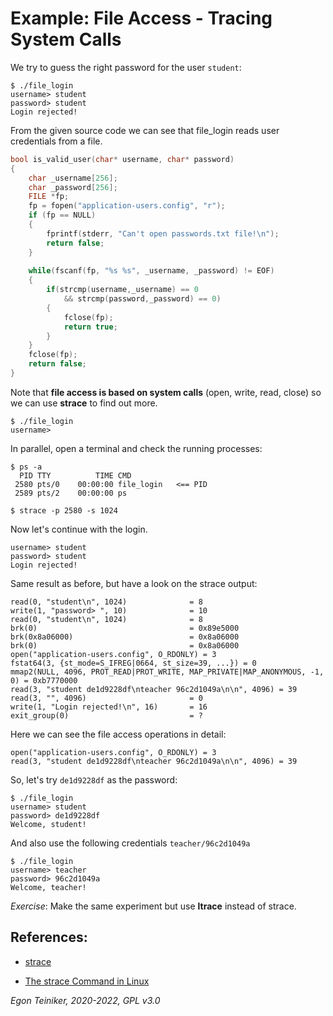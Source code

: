 # Example: File Access - Tracing System Calls  

We try to guess the right password for the user `student`:
```
$ ./file_login 
username> student
password> student
Login rejected!
```

From the given source code we can see that file_login reads user 
credentials from a file.
```C
bool is_valid_user(char* username, char* password)
{
    char _username[256];
    char _password[256];
    FILE *fp;
    fp = fopen("application-users.config", "r");
    if (fp == NULL) 
    {
        fprintf(stderr, "Can't open passwords.txt file!\n");
        return false;
    }
    
    while(fscanf(fp, "%s %s", _username, _password) != EOF)
    {
        if(strcmp(username,_username) == 0
            && strcmp(password,_password) == 0)
        {
            fclose(fp);
            return true;
        }
    }
    fclose(fp);
    return false;
}
```

Note that **file access is based on system calls** (open, write, read, close)
so we can use **strace** to find out more.
```
$ ./file_login 
username> 
```

In parallel, open a terminal and check the running processes:
```
$ ps -a
  PID TTY          TIME CMD
 2580 pts/0    00:00:00 file_login   <== PID
 2589 pts/2    00:00:00 ps

$ strace -p 2580 -s 1024
```
 
Now let's continue with the login.
```
username> student
password> student
Login rejected!
```

Same result as before, but have a look on the strace output:
```
read(0, "student\n", 1024)              = 8
write(1, "password> ", 10)              = 10
read(0, "student\n", 1024)              = 8
brk(0)                                  = 0x89e5000
brk(0x8a06000)                          = 0x8a06000
brk(0)                                  = 0x8a06000
open("application-users.config", O_RDONLY) = 3
fstat64(3, {st_mode=S_IFREG|0664, st_size=39, ...}) = 0
mmap2(NULL, 4096, PROT_READ|PROT_WRITE, MAP_PRIVATE|MAP_ANONYMOUS, -1, 0) = 0xb7770000
read(3, "student de1d9228df\nteacher 96c2d1049a\n\n", 4096) = 39
read(3, "", 4096)                       = 0
write(1, "Login rejected!\n", 16)       = 16
exit_group(0)                           = ?
```

Here we can see the file access operations in detail:
```
open("application-users.config", O_RDONLY) = 3
read(3, "student de1d9228df\nteacher 96c2d1049a\n\n", 4096) = 39
```

So, let's try `de1d9228df` as the password:
```
$ ./file_login 
username> student
password> de1d9228df
Welcome, student!
```

And also use the following credentials `teacher/96c2d1049a`
```
$ ./file_login 
username> teacher
password> 96c2d1049a
Welcome, teacher!
```

_Exercise_: Make the same experiment but use **ltrace** instead of strace.


## References:
* [strace](https://strace.io/)

* [The strace Command in Linux](https://www.baeldung.com/linux/strace-command)

*Egon Teiniker, 2020-2022, GPL v3.0* 
